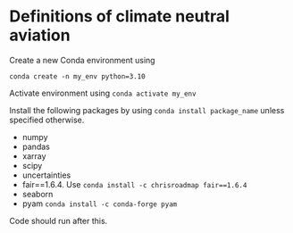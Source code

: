 # Definitions of climate neutral aviation

Create a new Conda environment using 

`conda create -n my_env python=3.10`

Activate environment using `conda activate my_env`

Install the following packages by using `conda install package_name` unless specified otherwise.
- numpy
- pandas
- xarray
- scipy
- uncertainties
- fair==1.6.4. Use `conda install -c chrisroadmap fair==1.6.4`
- seaborn
- pyam `conda install -c conda-forge pyam`

Code should run after this.



